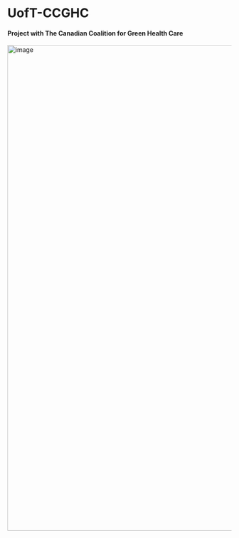 # UofT-CCGHC
#### Project with The Canadian Coalition for Green Health Care


<img width="1092" alt="image" src="https://github.com/FinJun/UofT-CCGHC/assets/76249916/b3cf3090-a5fd-43ff-abb5-70a8dead910b">
